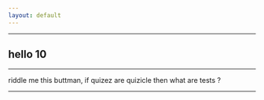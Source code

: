 ```yaml
---
layout: default
---
```


* * *

## hello 10

* * *

riddle me this buttman, if quizez are quizicle then what are tests ?

<!--- C -->

* * *